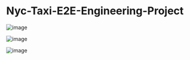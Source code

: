 # Nyc-Taxi-E2E-Engineering-Project

![image](https://github.com/user-attachments/assets/1cc6a407-41cd-43e0-ba07-48716a86b9b6)

![image](https://github.com/user-attachments/assets/a97444db-d43a-4d0f-8e2b-3364fd2cfd41)

![image](https://github.com/user-attachments/assets/ed26d0b1-422d-4619-8f6b-4770aaed1cce)

